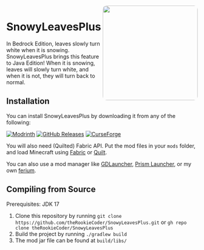 <img width="250" src="https://cdn.modrinth.com/data/of7wIinq/b7e6318e3f2e84fb2fc85c08ba24f37b1d59d79f.jpeg" align="right" style="border-radius: 10px">

# SnowyLeavesPlus

In Bedrock Edition, leaves slowly turn white when it is snowing.
SnowyLeavesPlus brings this feature to Java Edition!
When it is snowing, leaves will slowly turn white, and when it is not, they will turn back to normal.

## Installation

You can install SnowyLeavesPlus by downloading it from any of the following:

[![Modrinth](https://img.shields.io/modrinth/dt/snowyleavesplus?style=for-the-badge&color=CCFFCC&logo=modrinth)](https://modrinth.com/mod/snowyleavesplus)
[![GitHub Releases](https://img.shields.io/github/downloads/theRookieCoder/SnowyLeavesPlus/total?color=B2BEB5&style=for-the-badge&logo=github)](https://github.com/theRookieCoder/SnowyLeavesPlus/releases)
[![CurseForge](https://cf.way2muchnoise.eu/full_snowyleavesplus_downloads.svg?badge_style=for_the_badge)](https://www.curseforge.com/minecraft/mc-mods/snowyleavesplus)

You will also need (Quilted) Fabric API. Put the mod files in your `mods` folder, and load Minecraft using [Fabric](https://fabricmc.net/use/installer) or [Quilt](https://quiltmc.org/en/install).

You can also use a mod manager like [GDLauncher](https://gdlauncher.com), [Prism Launcher](https://prismlauncher.org), or my own [ferium](https://github.com/gorilla-devs/ferium).

## Compiling from Source

Prerequisites: JDK 17

1. Clone this repository by running `git clone https://github.com/theRookieCoder/SnowyLeavesPlus.git` or `gh repo clone theRookieCoder/SnowyLeavesPlus`
2. Build the project by running `./gradlew build`
3. The mod jar file can be found at `build/libs/`
